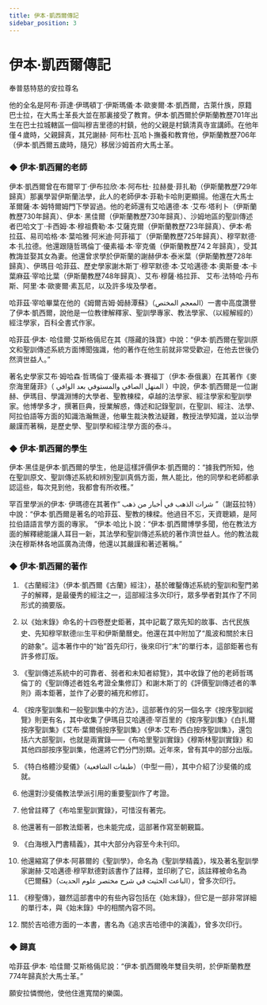 ```yaml
---
title: 伊本·凱西爾傳記
sidebar_position: 3
---
```


# 伊本·凱西爾傳記

奉普慈特慈的安拉尊名

他的全名是阿布·菲達·伊瑪頓丁·伊斯瑪儀·本·歐麥爾·本·凱西爾，古萊什族，原籍巴士拉，在大馬士革長大並在那裏接受了教育。伊本·凱西爾於伊斯蘭教歷701年出生在巴士拉城轄區一個叫穆吉里德的村鎮，他的父親是村鎮清真寺宣講師。在他年僅４歲時，父親歸真，其兄謝赫· 阿布杜·瓦哈卜撫養和教育他，伊斯蘭教歷706年（伊本·凱西爾五歲時，隨兄）移居沙姆首府大馬士革。

### ◆ 伊本·凱西爾的老師

伊本·凱西爾曾在布爾罕丁·伊布拉欣·本·阿布杜· 拉赫曼·菲扎勒（伊斯蘭教歷729年歸真）那裏學習伊斯蘭法學，此人的老師伊本·菲勒卡哈則更顯揚。他還在大馬士革爾薩·本·姆特爾姆門下學習過。他的老師還有艾哈邁德·本 ·艾布·塔利卜（伊斯蘭教歷730年歸真）、伊本· 黑佳爾（伊斯蘭教歷730年歸真）、沙姆地區的聖訓傳述者巴哈文丁·卡西姆·本·穆祖費勒·本·艾薩克爾（伊斯蘭教歷723年歸真）、伊本·希拉茲、易司哈格·本·葉哈雅·阿米迪·阿菲福丁（伊斯蘭教歷725年歸真）、穆罕默德·本·扎拉德。他還跟隨哲瑪倫丁·優素福·本·宰克儀（伊斯蘭教歷74２年歸真），受其教誨並娶其女為妻。他還曾求學於伊斯蘭的謝赫伊本·泰米葉（伊斯蘭教歷728年歸真）、伊瑪目·哈菲茲、歷史學家謝木斯丁·穆罕默德·本·艾哈邁德·本·奧斯曼·本·卡葉麻茲·宰哈比葉（伊斯蘭教歷748年歸真）、艾布·穆薩·格拉菲、 艾布·法特哈·丹布斯、阿里·本·歐麥爾·素瓦尼，以及許多埃及學者。

哈菲茲·宰哈畢葉在他的《姆爾吉姆·姆赫潭蘇》（المعجم المختص）一書中高度讚譽了伊本·凱西爾，說他是一位教律解釋家、聖訓學專家、教法學家、（以經解經的）經注學家，百科全書式作家。

哈菲茲·伊本· 哈佳爾·艾斯格倆尼在其《隱藏的珠寶》中說：“伊本·凱西爾在聖訓原文和聖訓傳述系統方面博聞強識，他的著作在他生前就非常受歡迎，在他去世後仍然濟世益人。”

著名史學家艾布·姆哈森·哲瑪倫丁·優素福·本·賽福丁（伊本·泰俄裏）在其著作《麥奈海里薩菲》（ المنهل الصافي والمستوفي بعد الوافي ）中說，伊本·凱西爾是一位謝赫、伊瑪目、學識淵博的大學者、聖教棟樑，卓越的法學家、經注學家和聖訓學家。他博學多才，撰著巨典，授業解惑，傳述和記錄聖訓，在聖訓、經注、法學、阿拉伯語等方面的知識浩瀚無邊，他畢生裁決教法疑難，教授法學知識，並以治學嚴謹而著稱，是歷史學、聖訓學和經注學方面的泰斗。

### ◆ 伊本·凱西爾的學生

伊本·黑佳是伊本·凱西爾的學生，他是這樣評價伊本·凱西爾的：“據我們所知，他在聖訓原文、聖訓傳述系統和辨別聖訓真僞方面，無人能比，他的同學和老師都承認這些，每次見到他，我都會有所收穫。”

罕百里學派的伊本· 伊瑪德在其著作“ شرات الذهب في أخبار من ذهب ”（謝茲拉特）中說：“伊本·凱西爾是著名的哈菲茲、聖教的棟樑。他過目不忘，天資聰穎，是阿拉伯語語言學方面的專家。 ”伊本·哈比卜說：“伊本·凱西爾博學多聞，他在教法方面的解釋總能讓人耳目一新，其法學和聖訓傳述系統的著作濟世益人。他的教法裁決在穆斯林各地區廣為流傳，他還以其嚴謹和著述著稱。”

### ◆ 伊本·凱西爾的著作

1. 《古蘭經注》（伊本·凱西爾《古蘭》經注），基於確鑿傳述系統的聖訓和聖門弟子的解釋，是最優秀的經注之一，這部經注多次印行，眾多學者對其作了不同形式的摘要版。

1. 以《始末錄》命名的十四卷歷史鉅著，其中記載了眾先知的故事、古代民族史、先知穆罕默德ﷺ生平和伊斯蘭曆史。他還在其中附加了“風波和關於末日的跡象”。這本著作中的“始”首先印行，後來印行“末”的單行本，這部鉅著也有許多修訂版。

1. 《聖訓傳述系統中的可靠者、弱者和未知者綜覽》，其中收錄了他的老師哲瑪倫丁的《聖訓傳述者姓名考證全集修訂》和謝木斯丁的《評價聖訓傳述者的準則》兩本鉅著，並作了必要的補充和修訂。

1. 《按序聖訓集和一般聖訓集中的方法》，這部著作的另一個名字《按序聖訓縱覽》則更有名，其中收集了伊瑪目艾哈邁德·罕百里的《按序聖訓集》《白扎爾按序聖訓集》《艾布·葉爾倆按序聖訓集》《伊本·艾布·西白按序聖訓集》，還包括六大部聖訓，也就是兩實錄——《布哈里聖訓實錄》《穆斯林聖訓實錄》和其他四部按序聖訓集，他還將它們分門別類。近年來，曾有其中的部分出版。

1. 《特白格體沙斐儀》（طبقات الشافعية）（中型一冊），其中介紹了沙斐儀的成就。

1. 他還對沙斐儀教法學派引用的重要聖訓作了考證。

1. 他曾註釋了《布哈里聖訓實錄》，可惜沒有著完。

1. 他還著有一部教法鉅著，也未能完成，這部著作寫至朝覲篇。

1. 《白海根入門書精義》，其中大部分內容至今未刊印。

1. 他還縮寫了伊本·阿慕爾的《聖訓學》，命名為《聖訓學精義》，埃及著名聖訓學家謝赫·艾哈邁德·穆罕默德對該書作了註釋，並印刷了它，該註釋被命名為《巴爾蘇》（الباعث الحثيث في شرح مختصر علوم الحديث），曾多次印行。

1. 《穆聖傳》，雖然這部書中的有些內容包括在《始末錄》，但它是一部非常詳細的單行本，與《始末錄》中的相關內容不同。

1. 關於吉哈德方面的一本書，書名為《追求吉哈德中的演義》，曾多次印行。

### ◆ 歸真
哈菲茲·伊本· 哈佳爾·艾斯格倆尼說：“伊本·凱西爾晚年雙目失明，於伊斯蘭教歷774年歸真於大馬士革。”

願安拉憐憫他，使他住進寬闊的樂園。
